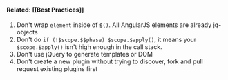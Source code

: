 #### Related: [[Best Practices]]

1. Don't wrap `element` inside of `$()`. All AngularJS elements are already jq-objects
2. Don't do `if (!$scope.$$phase) $scope.$apply()`, it means your `$scope.$apply()` isn't high enough in the call stack.
3. Don't use jQuery to generate templates or DOM
4. Don't create a new plugin without trying to discover, fork and pull request existing plugins first